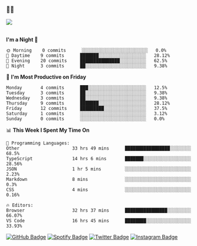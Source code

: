 ### 🤙🍺

<a href="https://github-readme-stats.vercel.app/api?username=hzak2xx&count_private=true&show_icons=true&theme=dracula">
  <img align="center" src="https://github-readme-stats.vercel.app/api?username=hzak2xx&count_private=true&show_icons=true&theme=dracula" />
</a>  
</br>
</br>

<!--START_SECTION:waka-->
**I'm a Night 🦉** 

```text
🌞 Morning    0 commits      ░░░░░░░░░░░░░░░░░░░░░░░░░   0.0% 
🌆 Daytime    9 commits      ███████░░░░░░░░░░░░░░░░░░   28.12% 
🌃 Evening    20 commits     ███████████████░░░░░░░░░░   62.5% 
🌙 Night      3 commits      ██░░░░░░░░░░░░░░░░░░░░░░░   9.38%

```
📅 **I'm Most Productive on Friday** 

```text
Monday       4 commits      ███░░░░░░░░░░░░░░░░░░░░░░   12.5% 
Tuesday      3 commits      ██░░░░░░░░░░░░░░░░░░░░░░░   9.38% 
Wednesday    3 commits      ██░░░░░░░░░░░░░░░░░░░░░░░   9.38% 
Thursday     9 commits      ███████░░░░░░░░░░░░░░░░░░   28.12% 
Friday       12 commits     █████████░░░░░░░░░░░░░░░░   37.5% 
Saturday     1 commits      ░░░░░░░░░░░░░░░░░░░░░░░░░   3.12% 
Sunday       0 commits      ░░░░░░░░░░░░░░░░░░░░░░░░░   0.0%

```


📊 **This Week I Spent My Time On** 

```text
💬 Programming Languages: 
Other                    33 hrs 49 mins      █████████████████░░░░░░░░   68.5% 
TypeScript               14 hrs 6 mins       ███████░░░░░░░░░░░░░░░░░░   28.56% 
JSON                     1 hr 5 mins         ░░░░░░░░░░░░░░░░░░░░░░░░░   2.23% 
Markdown                 8 mins              ░░░░░░░░░░░░░░░░░░░░░░░░░   0.3% 
CSS                      4 mins              ░░░░░░░░░░░░░░░░░░░░░░░░░   0.16%

🔥 Editors: 
Browser                  32 hrs 37 mins      ████████████████░░░░░░░░░   66.07% 
VS Code                  16 hrs 45 mins      ████████░░░░░░░░░░░░░░░░░   33.93%

```


<!--END_SECTION:waka-->

[![GitHub Badge](https://img.shields.io/badge/GitHub-100000?style=for-the-badge&logo=github&logoColor=white)](https://github.com/hzak2xx)
[![Spotify Badge](https://img.shields.io/badge/Spotify-1ED760?&style=for-the-badge&logo=spotify&logoColor=white)](https://open.spotify.com/user/uf90s6sbbh75a1mt44clkhkvf)
[![Twitter Badge](https://img.shields.io/badge/Twitter-1DA1F2?style=for-the-badge&logo=twitter&logoColor=white)](https://twitter.com/hzak2xx)
[![Instagram Badge](https://img.shields.io/badge/Instagram-E4405F?style=for-the-badge&logo=instagram&logoColor=white)](https://www.instagram.com/hzak2xx/)
